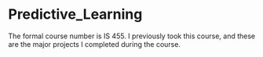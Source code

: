 # Predictive_Learning
The formal course number is IS 455. I previously took this course, and these are the major projects I completed during the course. 
